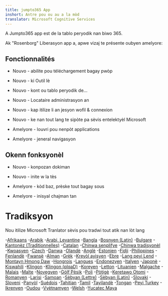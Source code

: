 ```yaml
---
title: jumpto365 App
inshort: Antre pou ou au a la mòd
translator: Microsoft Cognitive Services
---
```



A Jumpto365 app est de la tablo peryodik nan biwo 365. 

Ak "Rosenborg" Liberasyon app a, apwe vizaj te présente oubyen amelyore:

## Fonctionnalités

* Nouvo - abilite pou téléchargement bagay pwòp

* Nouvo - ki Outil lè

* Nouvo - kont ou tablo peryodik de...

* Nouvo - Locataire administrasyon an

* Nouvo - kap itilize li an jesyon wofil & connexion

* Nouvo - ke nan tout lang te sipòte pa sèvis entelektyèl Microsoft

* Amelyore - louvri pou nenpòt applications

* Amelyore - jeneral navigasyon

## Okenn fonksyonèl

* Nouvo - konpozan dokiman

* Nouvo - inite w la tès

* Amelyore - kòd baz, prèske tout bagay sous

* Amelyore - inisyal chajman tan


# Tradiksyon
Nou itilize Microsoft Tranlator sèvis pou tradwi tout atik nan lòt lang

-[Afrikaans](https://preview.app.jumpto365.com/tool/jumpto365/language/af)
-[Arabik](https://preview.app.jumpto365.com/tool/jumpto365/language/ar)
-[Arabi, Levantine](https://preview.app.jumpto365.com/tool/jumpto365/language/apc)
-[Bangla](https://preview.app.jumpto365.com/tool/jumpto365/language/bn)
-[Bosnyen (Latin)](https://preview.app.jumpto365.com/tool/jumpto365/language/bs)
-[Bulgare](https://preview.app.jumpto365.com/tool/jumpto365/language/bg)
-[Kantonèz (Traditionnelles)](https://preview.app.jumpto365.com/tool/jumpto365/language/yue)
-[Catalan](https://preview.app.jumpto365.com/tool/jumpto365/language/ca)
-[Chinwa senplifye](https://preview.app.jumpto365.com/tool/jumpto365/language/zh-Hans)
-[Chinwa tradisyonèl](https://preview.app.jumpto365.com/tool/jumpto365/language/zh-Hant)
-[Kwoasyen](https://preview.app.jumpto365.com/tool/jumpto365/language/hr)
-[Czech](https://preview.app.jumpto365.com/tool/jumpto365/language/cs)
-[Danwa](https://preview.app.jumpto365.com/tool/jumpto365/language/da)
-[Olandè](https://preview.app.jumpto365.com/tool/jumpto365/language/nl)
-[Anglè](https://preview.app.jumpto365.com/tool/jumpto365/language/en)
-[Estonien](https://preview.app.jumpto365.com/tool/jumpto365/language/et)
-[Fidji](https://preview.app.jumpto365.com/tool/jumpto365/language/fj)
-[Philippines](https://preview.app.jumpto365.com/tool/jumpto365/language/fil)
-[Fenlandè](https://preview.app.jumpto365.com/tool/jumpto365/language/fi)
-[Fwansè](https://preview.app.jumpto365.com/tool/jumpto365/language/fr)
-[Alman](https://preview.app.jumpto365.com/tool/jumpto365/language/de)
-[Grèk](https://preview.app.jumpto365.com/tool/jumpto365/language/el)
-[Kreyòl ayisyen](https://preview.app.jumpto365.com/tool/jumpto365/language/ht)
-[Ebre](https://preview.app.jumpto365.com/tool/jumpto365/language/he)
-[Lang peyi Lend](https://preview.app.jumpto365.com/tool/jumpto365/language/hi)
-[Montayn Hmong Daw](https://preview.app.jumpto365.com/tool/jumpto365/language/mww)
-[Hongrois](https://preview.app.jumpto365.com/tool/jumpto365/language/hu)
-[Langues](https://preview.app.jumpto365.com/tool/jumpto365/language/is)
-[Endonezyen](https://preview.app.jumpto365.com/tool/jumpto365/language/id)
-[Italyen](https://preview.app.jumpto365.com/tool/jumpto365/language/it)
-[Japonè](https://preview.app.jumpto365.com/tool/jumpto365/language/ja)
-[Kiswahili](https://preview.app.jumpto365.com/tool/jumpto365/language/sw)
-[Klingon](https://preview.app.jumpto365.com/tool/jumpto365/language/tlh)
-[Klingon (plqaD)](https://preview.app.jumpto365.com/tool/jumpto365/language/tlh-Qaak)
-[Koreyen](https://preview.app.jumpto365.com/tool/jumpto365/language/ko)
-[Letton](https://preview.app.jumpto365.com/tool/jumpto365/language/lv)
-[Lituanien](https://preview.app.jumpto365.com/tool/jumpto365/language/lt)
-[Malgache](https://preview.app.jumpto365.com/tool/jumpto365/language/mg)
-[Malais](https://preview.app.jumpto365.com/tool/jumpto365/language/ms)
-[Malte](https://preview.app.jumpto365.com/tool/jumpto365/language/mt)
-[Novegyen](https://preview.app.jumpto365.com/tool/jumpto365/language/nb)
-[Gòlf Pèsik](https://preview.app.jumpto365.com/tool/jumpto365/language/fa)
-[Poli](https://preview.app.jumpto365.com/tool/jumpto365/language/pl)
-[Pòtigè](https://preview.app.jumpto365.com/tool/jumpto365/language/pt)
-[Keretawo Otomi](https://preview.app.jumpto365.com/tool/jumpto365/language/otq)
-[Romanyen](https://preview.app.jumpto365.com/tool/jumpto365/language/ro)
-[Larisi](https://preview.app.jumpto365.com/tool/jumpto365/language/ru)
-[Samoan](https://preview.app.jumpto365.com/tool/jumpto365/language/sm)
-[Sèbyan (Lettre)](https://preview.app.jumpto365.com/tool/jumpto365/language/sr-Cyrl)
-[Sèbyan (Latin)](https://preview.app.jumpto365.com/tool/jumpto365/language/sr-Latn)
-[Slovaki](https://preview.app.jumpto365.com/tool/jumpto365/language/sk)
-[Sloveni](https://preview.app.jumpto365.com/tool/jumpto365/language/sl)
-[Panyòl](https://preview.app.jumpto365.com/tool/jumpto365/language/es)
-[Suédois](https://preview.app.jumpto365.com/tool/jumpto365/language/sv)
-[Tahitian](https://preview.app.jumpto365.com/tool/jumpto365/language/ty)
-[Tamil](https://preview.app.jumpto365.com/tool/jumpto365/language/ta)
-[Tayilandè](https://preview.app.jumpto365.com/tool/jumpto365/language/th)
-[Tongan](https://preview.app.jumpto365.com/tool/jumpto365/language/to)
-[Peyi Turkey](https://preview.app.jumpto365.com/tool/jumpto365/language/tr)
-[Ikrenyen](https://preview.app.jumpto365.com/tool/jumpto365/language/uk)
-[Oudou](https://preview.app.jumpto365.com/tool/jumpto365/language/ur)
-[Vyètnamyen](https://preview.app.jumpto365.com/tool/jumpto365/language/vi)
-[Welsh](https://preview.app.jumpto365.com/tool/jumpto365/language/cy)
-[Yucatec Maya](https://preview.app.jumpto365.com/tool/jumpto365/language/yua)

